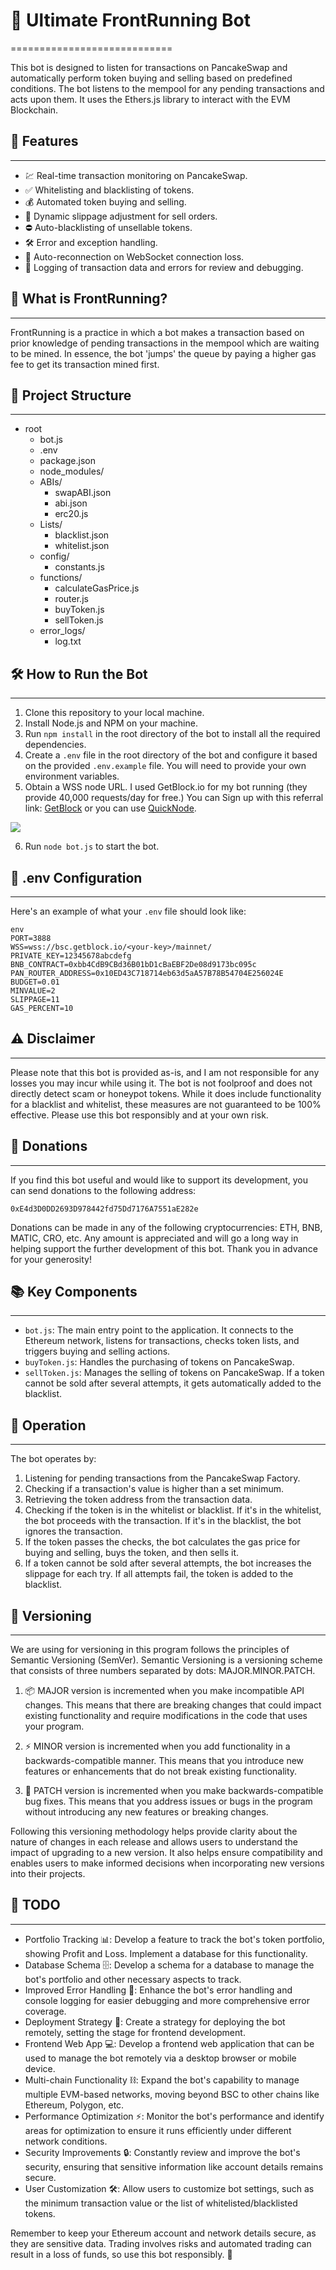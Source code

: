 # 🚀 Ultimate FrontRunning Bot
============================

This bot is designed to listen for transactions on PancakeSwap and automatically perform token buying and selling based on predefined conditions. The bot listens to the mempool for any pending transactions and acts upon them. It uses the Ethers.js library to interact with the EVM Blockchain.

## 🎯 Features
-----------

-   💹 Real-time transaction monitoring on PancakeSwap.
-   ✅ Whitelisting and blacklisting of tokens.
-   💰 Automated token buying and selling.
-   🔀 Dynamic slippage adjustment for sell orders.
-   ⛔ Auto-blacklisting of unsellable tokens.
-   🛠️ Error and exception handling.
-   🔄 Auto-reconnection on WebSocket connection loss.
-   📝 Logging of transaction data and errors for review and debugging.

## 👀 What is FrontRunning?
-----------

FrontRunning is a practice in which a bot makes a transaction based on prior knowledge of pending transactions in the mempool which are waiting to be mined. In essence, the bot 'jumps' the queue by paying a higher gas fee to get its transaction mined first.

## 📂 Project Structure
-----------

- root
  - bot.js
  - .env
  - package.json
  - node_modules/
  - ABIs/
    - swapABI.json
    - abi.json
    - erc20.js
  - Lists/
    - blacklist.json
    - whitelist.json
  - config/
    - constants.js
  - functions/
    - calculateGasPrice.js
    - router.js
    - buyToken.js
    - sellToken.js
  - error_logs/
    - log.txt


## 🛠️ How to Run the Bot
-----------

1. Clone this repository to your local machine.
2. Install Node.js and NPM on your machine.
3. Run `npm install` in the root directory of the bot to install all the required dependencies.
4. Create a `.env` file in the root directory of the bot and configure it based on the provided `.env.example` file. You will need to provide your own environment variables.
5. Obtain a WSS node URL. I used GetBlock.io for my bot running (they provide 40,000 requests/day for free.) You can Sign up with this referral link: [GetBlock](https://account.getblock.io/sign-in?ref=MDFkYzRhOWYtZjVmMC01MGQxLTkyY2ItNThkMWJjZWQxMjY0) or you can use [QuickNode](https://www.quicknode.com?tap_a=67226-09396e&tap_s=3858549-ab57d2&utm_source=affiliate&utm_campaign=generic&utm_content=affiliate_landing_page&utm_medium=generic).

<a href="https://www.quicknode.com?tap_a=111183-6cbd63&tap_s=3858549-ab57d2" target="_BLANK" rel="nofollow"><img src="https://static.tapfiliate.com/625dbbffb97c2953575167.png?a=111183-6cbd63" border="0"></a>

6. Run `node bot.js` to start the bot.

## 📝 .env Configuration
-----------

Here's an example of what your `.env` file should look like:

```
env
PORT=3888
WSS=wss://bsc.getblock.io/<your-key>/mainnet/
PRIVATE_KEY=12345678abcdefg
BNB_CONTRACT=0xbb4CdB9CBd36B01bD1cBaEBF2De08d9173bc095c
PAN_ROUTER_ADDRESS=0x10ED43C718714eb63d5aA57B78B54704E256024E
BUDGET=0.01
MINVALUE=2
SLIPPAGE=11
GAS_PERCENT=10
```

## ⚠️ Disclaimer
-----------

Please note that this bot is provided as-is, and I am not responsible for any losses you may incur while using it. The bot is not foolproof and does not directly detect scam or honeypot tokens. While it does include functionality for a blacklist and whitelist, these measures are not guaranteed to be 100% effective. Please use this bot responsibly and at your own risk.

## 💖 Donations
-----------

If you find this bot useful and would like to support its development, you can send donations to the following address: 

`0xE4d3D0DD2693D978442fd75Dd7176A7551aE282e`

Donations can be made in any of the following cryptocurrencies: ETH, BNB, MATIC, CRO, etc. Any amount is appreciated and will go a long way in helping support the further development of this bot. Thank you in advance for your generosity!

## 📚 Key Components
-----------------

-   `bot.js`: The main entry point to the application. It connects to the Ethereum network, listens for transactions, checks token lists, and triggers buying and selling actions.
-   `buyToken.js`: Handles the purchasing of tokens on PancakeSwap.
-   `sellToken.js`: Manages the selling of tokens on PancakeSwap. If a token cannot be sold after several attempts, it gets automatically added to the blacklist.

## 🔄 Operation
------------

The bot operates by:

1.  Listening for pending transactions from the PancakeSwap Factory.
2.  Checking if a transaction's value is higher than a set minimum.
3.  Retrieving the token address from the transaction data.
4.  Checking if the token is in the whitelist or blacklist. If it's in the whitelist, the bot proceeds with the transaction. If it's in the blacklist, the bot ignores the transaction.
5.  If the token passes the checks, the bot calculates the gas price for buying and selling, buys the token, and then sells it.
6.  If a token cannot be sold after several attempts, the bot increases the slippage for each try. If all attempts fail, the token is added to the blacklist.

## 🔧 Versioning
-------
We are using for versioning in this program follows the principles of Semantic Versioning (SemVer). Semantic Versioning is a versioning scheme that consists of three numbers separated by dots: MAJOR.MINOR.PATCH.

1. 📦 MAJOR version is incremented when you make incompatible API changes. This means that there are breaking changes that could impact existing functionality and require modifications in the code that uses your program.

2. ⚡️ MINOR version is incremented when you add functionality in a backwards-compatible manner. This means that you introduce new features or enhancements that do not break existing functionality.

3. 🐛 PATCH version is incremented when you make backwards-compatible bug fixes. This means that you address issues or bugs in the program without introducing any new features or breaking changes.

Following this versioning methodology helps provide clarity about the nature of changes in each release and allows users to understand the impact of upgrading to a new version. It also helps ensure compatibility and enables users to make informed decisions when incorporating new versions into their projects.

## 📝 TODO
-------

-   Portfolio Tracking 📊: Develop a feature to track the bot's token portfolio, showing Profit and Loss. Implement a database for this functionality.
-   Database Schema 🗄️: Develop a schema for a database to manage the bot's portfolio and other necessary aspects to track.
-   Improved Error Handling 🐞: Enhance the bot's error handling and console logging for easier debugging and more comprehensive error coverage.
-   Deployment Strategy 🚀: Create a strategy for deploying the bot remotely, setting the stage for frontend development.
-   Frontend Web App 💻: Develop a frontend web application that can be used to manage the bot remotely via a desktop browser or mobile device.
-   Multi-chain Functionality ⛓️: Expand the bot's capability to manage multiple EVM-based networks, moving beyond BSC to other chains like Ethereum, Polygon, etc.
-   Performance Optimization ⚡: Monitor the bot's performance and identify areas for optimization to ensure it runs efficiently under different network conditions.
-   Security Improvements 🔒: Constantly review and improve the bot's security, ensuring that sensitive information like account details remains secure.
-   User Customization 🛠️: Allow users to customize bot settings, such as the minimum transaction value or the list of whitelisted/blacklisted tokens.

Remember to keep your Ethereum account and network details secure, as they are sensitive data. Trading involves risks and automated trading can result in a loss of funds, so use this bot responsibly. 🤖

